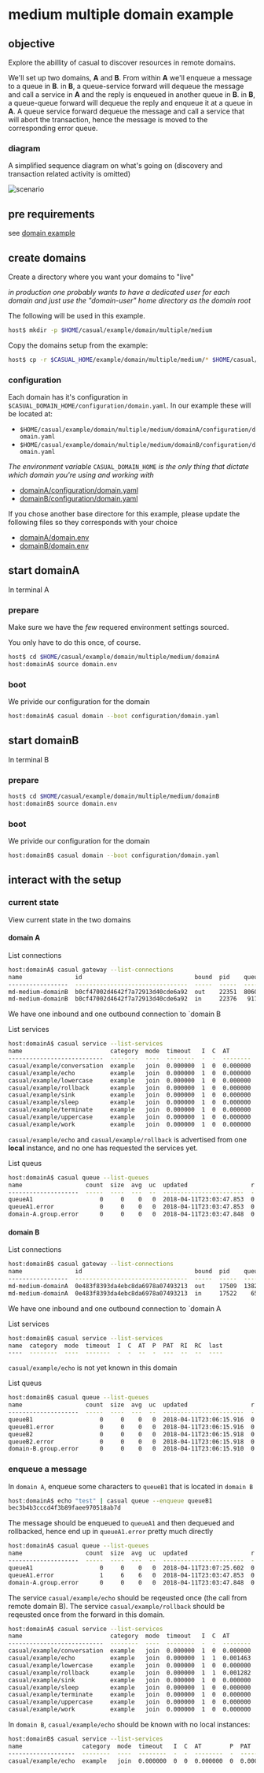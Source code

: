 
# medium multiple domain example

## objective

Explore the abillity of casual to discover resources in remote domains.

We'll set up two domains, **A** and **B**. From within **A** we'll enqueue a message to a queue in **B**. in **B**, a queue-service forward will dequeue the message and call a service in **A** and the reply is enqueued in another queue in **B**. in **B**, a queue-queue forward will dequeue the reply and enqueue it at a queue in **A**.
A queue service forward dequeue the message and call a service that will abort the transaction, hence the message is moved 
to the corresponding error queue.


### diagram

A simplified sequence diagram on what's going on (discovery and transaction related activity is omitted)

![scenario](diagram/scenario.svg)



## pre requirements

see [domain example]( ../../readme.md)


## create domains

Create a directory where you want your domains to "live" 

*in production one probably wants to have a dedicated user for each domain and just use the "domain-user" home directory as the domain root*

The following will be used in this example.

```bash
host$ mkdir -p $HOME/casual/example/domain/multiple/medium
```
    
Copy the domains setup from the example:

```bash
host$ cp -r $CASUAL_HOME/example/domain/multiple/medium/* $HOME/casual/example/domain/multiple/medium/
```

### configuration

Each domain has it's configuration in `$CASUAL_DOMAIN_HOME/configuration/domain.yaml`. In our example these will be located at:

* `$HOME/casual/example/domain/multiple/medium/domainA/configuration/domain.yaml`
* `$HOME/casual/example/domain/multiple/medium/domainB/configuration/domain.yaml`

_The environment variable_ `CASUAL_DOMAIN_HOME` _is the only thing that dictate which domain you're using and working with_

 * [domainA/configuration/domain.yaml](domainA/configuration/domain.yaml)    
 * [domainB/configuration/domain.yaml](domainB/configuration/domain.yaml) 



If you chose another base directore for this example, please update the following files so they corresponds with your choice
 
 * [domainA/domain.env](domainA/domain.env)    
 * [domainB/domain.env](domainB/domain.env) 
 

## start domainA

In terminal A    

### prepare

Make sure we have the _few_ requered environment settings sourced.

You only have to do this once, of course.
 
```bash
host$ cd $HOME/casual/example/domain/multiple/medium/domainA
host:domainA$ source domain.env
```

### boot

We privide our configuration for the domain

```bash
host:domainA$ casual domain --boot configuration/domain.yaml
``` 

    
## start domainB

In terminal B

### prepare

```bash
host$ cd $HOME/casual/example/domain/multiple/medium/domainB
host:domainB$ source domain.env
```
### boot

We privide our configuration for the domain

```bash
host:domainB$ casual domain --boot configuration/domain.yaml
```


## interact with the setup


### current state

View current state in the two domains

#### domain A

List connections

```bash
host:domainA$ casual gateway --list-connections
name               id                                bound  pid    queue    type  runlevel  address        
-----------------  --------------------------------  -----  -----  -------  ----  --------  ---------------
md-medium-domainB  b0cf47002d4642f7a72913d40cde6a92  out    22351  8060933  tcp   online    localhost:7772 
md-medium-domainB  b0cf47002d4642f7a72913d40cde6a92  in     22376   917521  tcp   online    localhost:64495
```

We have one inbound and one outbound connection to `domain B



List services
```bash
host:domainA$ casual service --list-services
name                         category  mode  timeout   I  C  AT        P  PAT       RI  RC  last                   
---------------------------  --------  ----  --------  -  -  --------  -  --------  --  --  -----------------------
casual/example/conversation  example   join  0.000000  1  0  0.000000  0  0.000000   0   0  0000-00-00T00:00:00.000
casual/example/echo          example   join  0.000000  1  0  0.000000  0  0.000000   0   0  2018-04-11T22:54:02.185
casual/example/lowercase     example   join  0.000000  1  0  0.000000  0  0.000000   0   0  0000-00-00T00:00:00.000
casual/example/rollback      example   join  0.000000  1  0  0.000000  0  0.000000   0   0  2018-04-11T22:54:02.197
casual/example/sink          example   join  0.000000  1  0  0.000000  0  0.000000   0   0  0000-00-00T00:00:00.000
casual/example/sleep         example   join  0.000000  1  0  0.000000  0  0.000000   0   0  0000-00-00T00:00:00.000
casual/example/terminate     example   join  0.000000  1  0  0.000000  0  0.000000   0   0  0000-00-00T00:00:00.000
casual/example/uppercase     example   join  0.000000  1  0  0.000000  0  0.000000   0   0  0000-00-00T00:00:00.000
casual/example/work          example   join  0.000000  1  0  0.000000  0  0.000000   0   0  0000-00-00T00:00:00.000
```


`casual/example/echo` and `casual/example/rollback` is advertised from one **local** instance, and no one has requested the services yet.


List queus
```bash
host:domainA$ casual queue --list-queues 
name                  count  size  avg  uc  updated                  r  t  group   
--------------------  -----  ----  ---  --  -----------------------  -  -  --------
queueA1                   0     0    0   0  2018-04-11T23:03:47.853  0  q  domain-A
queueA1.error             0     0    0   0  2018-04-11T23:03:47.853  0  e  domain-A
domain-A.group.error      0     0    0   0  2018-04-11T23:03:47.848  0  g  domain-A
```

#### domain B

List connections

```bash
host:domainB$ casual gateway --list-connections 
name               id                                bound  pid    queue     type  runlevel  address        
-----------------  --------------------------------  -----  -----  --------  ----  --------  ---------------
md-medium-domainA  0e483f8393da4ebc8da6978a07493213  out    17509  13828096  tcp   online    localhost:7771 
md-medium-domainA  0e483f8393da4ebc8da6978a07493213  in     17522    655380  tcp   online    localhost:51175
```

We have one inbound and one outbound connection to `domain A


List services

```bash
host:domainB$ casual service --list-services
name  category  mode  timeout  I  C  AT  P  PAT  RI  RC  last
----  --------  ----  -------  -  -  --  -  ---  --  --  ----
```


`casual/example/echo` is not yet known in this domain


List queus
```bash
host:domainB$ casual queue --list-queues 
name                  count  size  avg  uc  updated                  r  t  group   
--------------------  -----  ----  ---  --  -----------------------  -  -  --------
queueB1                   0     0    0   0  2018-04-11T23:06:15.916  0  q  domain-B
queueB1.error             0     0    0   0  2018-04-11T23:06:15.916  0  e  domain-B
queueB2                   0     0    0   0  2018-04-11T23:06:15.918  0  q  domain-B
queueB2.error             0     0    0   0  2018-04-11T23:06:15.918  0  e  domain-B
domain-B.group.error      0     0    0   0  2018-04-11T23:06:15.910  0  g  domain-B
```


### enqueue a message

In `domain A`, enqueue some characters to `queueB1` that is located in `domain B`

```bash
host:domainA$ echo "test" | casual queue --enqueue queueB1
bec3b4b3cccd4f3b89faee970518ab7d
```

The message should be enqueued to `queueA1` and then dequeued and rollbacked, hence end up in `queueA1.error` pretty much directly

```bash
host:domainA$ casual queue --list-queues 
name                  count  size  avg  uc  updated                  r  t  group   
--------------------  -----  ----  ---  --  -----------------------  -  -  --------
queueA1                   0     0    0   0  2018-04-11T23:07:25.602  0  q  domain-A
queueA1.error             1     6    6   0  2018-04-11T23:03:47.853  0  e  domain-A
domain-A.group.error      0     0    0   0  2018-04-11T23:03:47.848  0  g  domain-A
```



The service `casual/example/echo` should be reqeusted once (the call from remote domain B).
The service `casual/example/rollback` should be reqeusted once from the forward in this domain.

```bash
host:domainA$ casual service --list-services
name                         category  mode  timeout   I  C  AT        P  PAT       RI  RC  last                   
---------------------------  --------  ----  --------  -  -  --------  -  --------  --  --  -----------------------
casual/example/conversation  example   join  0.000000  1  0  0.000000  0  0.000000   0   0  0000-00-00T00:00:00.000
casual/example/echo          example   join  0.000000  1  1  0.001463  0  0.000000   0   0  2018-04-11T23:07:25.593
casual/example/lowercase     example   join  0.000000  1  0  0.000000  0  0.000000   0   0  0000-00-00T00:00:00.000
casual/example/rollback      example   join  0.000000  1  1  0.001282  0  0.000000   0   0  2018-04-11T23:07:25.608
casual/example/sink          example   join  0.000000  1  0  0.000000  0  0.000000   0   0  0000-00-00T00:00:00.000
casual/example/sleep         example   join  0.000000  1  0  0.000000  0  0.000000   0   0  0000-00-00T00:00:00.000
casual/example/terminate     example   join  0.000000  1  0  0.000000  0  0.000000   0   0  0000-00-00T00:00:00.000
casual/example/uppercase     example   join  0.000000  1  0  0.000000  0  0.000000   0   0  0000-00-00T00:00:00.000
casual/example/work          example   join  0.000000  1  0  0.000000  0  0.000000   0   0  0000-00-00T00:00:00.000
```


In `domain B`, `casual/example/echo` should be known with no local instances:

```bash
host:domainB$ casual service --list-services
name                 category  mode  timeout   I  C  AT        P  PAT       RI  RC  last                   
-------------------  --------  ----  --------  -  -  --------  -  --------  --  --  -----------------------
casual/example/echo  example   join  0.000000  0  0  0.000000  0  0.000000   1   1  0000-00-00T00:00:00.000
```



